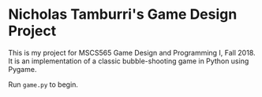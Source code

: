# Nicholas Tamburri's Game Design Project

This is my project for MSCS565 Game Design and Programming I, Fall 2018. It is
an implementation of a classic bubble-shooting game in Python using Pygame.

Run `game.py` to begin.